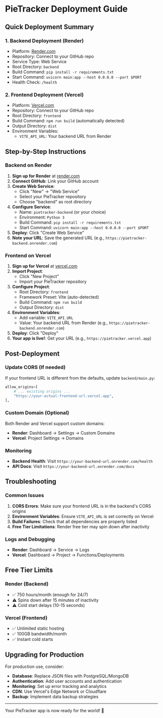 # PieTracker Deployment Guide

## Quick Deployment Summary

### 1. Backend Deployment (Render)
- Platform: [Render.com](https://render.com)
- Repository: Connect to your GitHub repo
- Service Type: Web Service
- Root Directory: `backend`
- Build Command: `pip install -r requirements.txt`
- Start Command: `uvicorn main:app --host 0.0.0.0 --port $PORT`
- Health Check: `/health`

### 2. Frontend Deployment (Vercel)
- Platform: [Vercel.com](https://vercel.com)
- Repository: Connect to your GitHub repo
- Root Directory: `frontend`
- Build Command: `npm run build` (automatically detected)
- Output Directory: `dist`
- Environment Variables:
  - `VITE_API_URL`: Your backend URL from Render

## Step-by-Step Instructions

### Backend on Render

1. **Sign up for Render** at [render.com](https://render.com)
2. **Connect GitHub**: Link your GitHub account
3. **Create Web Service**:
   - Click "New" → "Web Service"
   - Select your PieTracker repository
   - Choose "backend" as root directory
4. **Configure Service**:
   - Name: `pietracker-backend` (or your choice)
   - Environment: `Python 3`
   - Build Command: `pip install -r requirements.txt`
   - Start Command: `uvicorn main:app --host 0.0.0.0 --port $PORT`
5. **Deploy**: Click "Create Web Service"
6. **Note your URL**: Save the generated URL (e.g., `https://pietracker-backend.onrender.com`)

### Frontend on Vercel

1. **Sign up for Vercel** at [vercel.com](https://vercel.com)
2. **Import Project**:
   - Click "New Project"
   - Import your PieTracker repository
3. **Configure Project**:
   - Root Directory: `frontend`
   - Framework Preset: Vite (auto-detected)
   - Build Command: `npm run build`
   - Output Directory: `dist`
4. **Environment Variables**:
   - Add variable: `VITE_API_URL`
   - Value: Your backend URL from Render (e.g., `https://pietracker-backend.onrender.com`)
5. **Deploy**: Click "Deploy"
6. **Your app is live!**: Get your URL (e.g., `https://pietracker.vercel.app`)

## Post-Deployment

### Update CORS (If needed)
If your frontend URL is different from the defaults, update `backend/main.py`:

```python
allow_origins=[
    # ... existing origins ...
    "https://your-actual-frontend-url.vercel.app",
],
```

### Custom Domain (Optional)
Both Render and Vercel support custom domains:
- **Render**: Dashboard → Settings → Custom Domains
- **Vercel**: Project Settings → Domains

### Monitoring
- **Backend Health**: Visit `https://your-backend-url.onrender.com/health`
- **API Docs**: Visit `https://your-backend-url.onrender.com/docs`

## Troubleshooting

### Common Issues

1. **CORS Errors**: Make sure your frontend URL is in the backend's CORS origins
2. **Environment Variables**: Ensure `VITE_API_URL` is set correctly on Vercel
3. **Build Failures**: Check that all dependencies are properly listed
4. **Free Tier Limitations**: Render free tier may spin down after inactivity

### Logs and Debugging
- **Render**: Dashboard → Service → Logs
- **Vercel**: Dashboard → Project → Functions/Deployments

## Free Tier Limits

### Render (Backend)
- ✅ 750 hours/month (enough for 24/7)
- ⚠️ Spins down after 15 minutes of inactivity
- ⚠️ Cold start delays (10-15 seconds)

### Vercel (Frontend)
- ✅ Unlimited static hosting
- ✅ 100GB bandwidth/month
- ✅ Instant cold starts

## Upgrading for Production

For production use, consider:
- **Database**: Replace JSON files with PostgreSQL/MongoDB
- **Authentication**: Add user accounts and authentication
- **Monitoring**: Set up error tracking and analytics
- **CDN**: Use Vercel's Edge Network or Cloudflare
- **Backup**: Implement data backup strategies

---

Your PieTracker app is now ready for the world! 🎉
